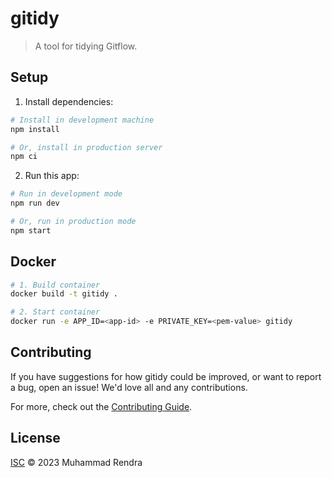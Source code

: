 # gitidy

> A tool for tidying Gitflow.

## Setup

1. Install dependencies:
```sh
# Install in development machine
npm install

# Or, install in production server
npm ci
```

2. Run this app:
```sh
# Run in development mode
npm run dev

# Or, run in production mode
npm start
```

## Docker

```sh
# 1. Build container
docker build -t gitidy .

# 2. Start container
docker run -e APP_ID=<app-id> -e PRIVATE_KEY=<pem-value> gitidy
```

## Contributing

If you have suggestions for how gitidy could be improved, or want to report a bug, open an issue! We'd love all and any contributions.

For more, check out the [Contributing Guide](CONTRIBUTING.md).

## License

[ISC](LICENSE) © 2023 Muhammad Rendra
